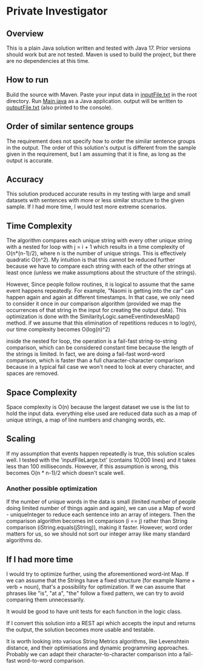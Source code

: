# Private Investigator

## Overview

This is a plain Java solution written and tested with Java 17. Prior versions should work but are not tested.
Maven is used to build the project, but there are no dependencies at this time.

## How to run

Build the source with Maven. Paste your input data in [inputFile.txt](inputFile.txt) in the root directory. Run [Main.java](src%2Fmain%2Fjava%2Fcom%2FcodingChallenge%2FPrivateInvestigator%2FMain.java) as a Java application. output will be written to [outputFile.txt](outputFile.txt) (also printed to the console).

## Order of similar sentence groups
The requirement does not specify how to order the similar sentence groups in the output. The order of this solution's output is different from the sample given in the requirement, but I am assuming that it is fine, as long as the output is accurate.

## Accuracy
This solution produced accurate results in my testing with large and small datasets with sentences with more or less similar structure to the given sample. If I had more time, I would test more extreme scenarios.


## Time Complexity

The algorithm compares each unique string with every other unique string with a nested for loop with j = i + 1 which results in a time complexity of
O(n*(n-1)/2), where n is the number of unique strings. This is effectively quadratic O(n^2). My intuition is that this cannot be reduced further because we have to compare each string with each of the other strings at least once (unless we make assumptions about the structure of the strings).

However, Since people follow routines, it is logical to assume that the same event happens repeatedly. For example, "Naomi is getting into the car" can
happen again and again at different timestamps. In that case, we only need to consider it once in our comparison algorithm (provided we map the occurrences of that string in the input
for creating the output data). This optimization is done with the SimilarityLogic.sameEventIndexesMap() method. if we assume that this elimination of repetitions reduces n to log(n),
our time complexity becomes O(log(n)^2)

inside the nested for loop, the operation is a fail-fast string-to-string comparison, which can be considered constant time because the length of the strings is limited. In fact, we are doing a fail-fast word-word comparison, which is faster than a full character-character comparison because in a typical fail case we won't need to look at every character, and spaces are removed. 

## Space Complexity

Space complexity is O(n) because the largest dataset we use is the list<String> to hold the input data. everything else used are reduced data such as a map of unique strings, a map of line numbers and changing words, etc.


## Scaling 

If my assumption that events happen repeatedly is true, this solution scales well. I tested with the 'inputFileLarge.txt' (contains 10,000 lines) and it takes less than 100 milliseconds. However, if this assumption is wrong, this becomes O(n * n-1)/2 which doesn't scale well.

### Another possible optimization 

If the number of unique words in the data is small (limited number of people doing limited number of things again and again), we can use a Map of word - uniqueInteger to reduce each sentence into an array of integers.
Then the comparison algorithm becomes int comparison (i == j) rather than String comparison (iString.equals(jString)), making it faster. However, word order matters for us, so we should not sort our integer array like many standard algorithms do.

## If I had more time

I would try to optimize further, using the aforementioned word-int Map. If we can assume that the Strings have a fixed structure (for example Name + verb + noun), that's a possibility for optimization. If we can assume that phrases like "is", "at a", "the" follow a fixed pattern, we can try to avoid comparing them unnecessarily.

It would be good to have unit tests for each function in the logic class.

If I convert this solution into a REST api which accepts the input and returns the output, the solution becomes more usable and testable.

It is worth looking into various String Metrics algorithms, like Levenshtein distance, and their optimisations and dynamic programming approaches. Probably we can adapt their character-to-character comparison into a fail-fast word-to-word comparison.



